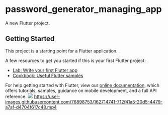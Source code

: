 # password_generator_managing_app

A new Flutter project.

## Getting Started

This project is a starting point for a Flutter application.

A few resources to get you started if this is your first Flutter project:

- [Lab: Write your first Flutter app](https://flutter.dev/docs/get-started/codelab)
- [Cookbook: Useful Flutter samples](https://flutter.dev/docs/cookbook)

For help getting started with Flutter, view our
[online documentation](https://flutter.dev/docs), which offers tutorials,
samples, guidance on mobile development, and a full API reference.
![](https://miro.medium.com/max/626/1*UTTwO8IHCTRByIkQHuUgGQ.jpeg)
https://user-images.githubusercontent.com/76898753/162714741-712f41a5-20d5-4479-a7af-d4704f617c48.mp4
